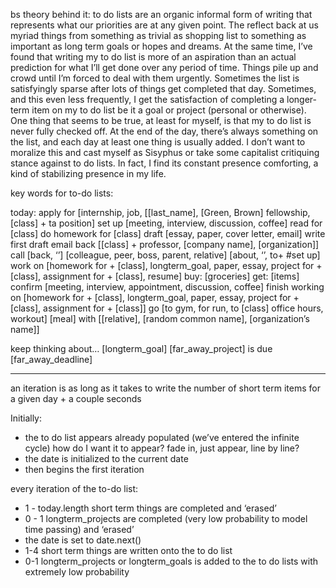 bs theory behind it:
to do lists are an organic informal form of writing that represents what our priorities are at any given point. The reflect back at us myriad things from something as trivial as shopping list to something as important as long term goals or hopes and dreams. At the same time, I’ve found that writing my to do list is more of an aspiration than an actual prediction for what I’ll get done over any period of time. Things pile up and crowd until I’m forced to deal with them urgently. Sometimes the list is satisfyingly sparse after lots of things get completed that day. Sometimes, and this even less frequently, I get the satisfaction of completing a longer-term item on my to do list be it a goal or project (personal or otherwise). One thing that seems to be true, at least for myself, is that my to do list is never fully checked off. At the end of the day, there’s always something on the list, and each day at least one thing is usually added. I don’t want to moralize this and cast myself as Sisyphus or take some capitalist critiquing stance against to do lists. In fact, I find its constant presence comforting, a kind of stabilizing presence in my life.

key words for to-do lists:


today:
apply for [internship, job, [[last_name], [Green, Brown] fellowship, [class] + ta position]
set up [meeting, interview, discussion, coffee]
read for [class]
do homework for [class]
draft [essay, paper, cover letter, email]
write first draft
email back [[class] + professor, [company name], [organization]]
call [back, ‘’] [colleague, peer, boss, parent, relative] [about, ‘’, to+ #set up]
work on [homework for + [class], longterm_goal, paper, essay, project for + [class], assignment for + [class], resume]
buy: [groceries]
get: [items]
confirm [meeting, interview, appointment, discussion, coffee]
finish working on [homework for + [class], longterm_goal, paper, essay, project for + [class], assignment for + [class]]
go [to gym, for run, to [class] office hours, workout]
[meal] with [[relative], [random common name], [organization’s name]]


keep thinking about…
[longterm_goal]
[far_away_project] is due [far_away_deadline]


_____________________________________________
an iteration is as long as it takes to write the number of short term items for a given day + a couple seconds

Initially:
- the to do list appears already populated (we’ve entered the infinite cycle)
	how do I want it to appear? fade in, just appear, line by line?
- the date is initialized to the current date
- then begins the first iteration

every iteration of the to-do list:
- 1 - today.length short term things are completed and ‘erased’
- 0 - 1 longterm_projects are completed (very low probability to model time passing) and ‘erased’
- the date is set to date.next()
- 1-4 short term things are written onto the to do list
- 0-1 longterm_projects or longterm_goals is added to the to do lists with extremely low probability
